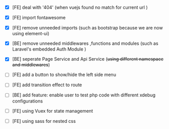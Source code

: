 - [x] [FE] deal with '404'  (when vuejs found no match for current url )
- [x] [FE] import fontawesome 
- [x] [FE] remove unneeded imports (such as bootstrap because we are now using element-ui)
- [x] [BE] remove unneeded middlewares ,functions and modules (such as Laravel's embedded Auth Module )
- [x] [BE] seperate Page Service and Api Service (~~using different namespace and middlewares~~)
- [ ] [FE] add a button to show/hide the left side menu
- [ ] [FE] add transition effect to route
- [ ] [BE] add feature: enable user to test php code with different xdebug configurations
- [ ] [FE] using Vuex for state management
- [ ] [FE] using sass for nested css


